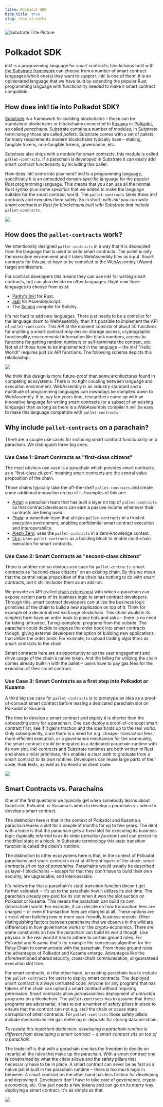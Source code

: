 ```yaml
---
title: Polkadot SDK
hide_title: true
slug: /how-it-works
---
```


![Substrate Title Picture](/img/title/substrate.svg)

# Polkadot SDK

ink! is a programming language for smart contracts; blockchains built with [the Substrate framework](http://substrate.io)
can choose from a number of smart contract languages which one(s) they want to support.
ink! is one of them. It is an opinionated language that we have built by extending the popular Rust programming language with functionality needed to make it smart contract compatible.

## How does ink! tie into Polkadot SDK?

[Substrate](https://substrate.io) is a framework for building blockchains – those can be standalone blockchains or blockchains connected to [Kusama](http://kusama.network) or [Polkadot](http://polkadot.network), so called _parachains_. Substrate contains a number of modules, in Substrate terminology those are called _pallets_. Substrate comes with a set of pallets for many requirements modern blockchains typically have – staking, fungible tokens, non-fungible tokens, governance, etc.

Substrate also ships with a module for smart contracts, this module is called `pallet-contracts`. If a parachain is developed in Substrate it can easily add smart contract functionality by including this pallet.

How does ink! come into play here? ink! is a programming language, specifically it is an embedded domain-specific language for the popular Rust programming language. This means that you can use all the normal Rust syntax plus some specifics that we added to make the language suitable for the smart contract world. The `pallet-contracts` takes these ink! contracts and executes them safely. So in short: _with ink! you can write smart contracts in Rust for blockchains built with Substrate that include `pallet-contracts`_.

![](/img/ink-pallet-contracts.png)

## How does the `pallet-contracts` work?

We intentionally designed `pallet-contracts` in a way that it is decoupled from the language that is used to write smart contracts. The pallet is only the execution environment and it takes WebAssembly files as input. Smart contracts for this pallet have to be compiled to the WebAssembly (Wasm) target architecture.

For contract developers this means they can use ink! for writing smart contracts, but can also decide on other languages. Right now three languages to choose from exist:

* [Parity's ink!](https://github.com/use-ink/ink) for Rust.
* [ask!](https://github.com/patractlabs/ask) for AssemblyScript.
* The [Solang](https://github.com/hyperledger-labs/solang) compiler for Solidity.

It's not hard to add new languages. There just needs to be a compiler for the language down to WebAssembly, then it's possible to implement the API of `pallet-contracts`. This API at the moment consists of about 50 functions for anything a smart contract may desire: storage access, cryptographic functionality, environmental information like block numbers, access to functions for getting random numbers or self-terminate the contract, etc. Not all of those have to be implemented in the language ‒ the ink! "Hello, World!" requires just six API functions. The following schema depicts this relationship:

![](/img/ink-polkavm-riscv-solidity.svg)

We think this design is more future-proof than some architectures found in competing ecosystems. There is no tight coupling between language and execution environment. WebAssembly is an industry standard and a multitude of programming languages can nowadays be compiled down to WebAssembly. If in, say ten years time, researchers come up with an innovative language for writing smart contracts (or a subset of an existing language) then as long as there is a WebAssembly compiler it will be easy to make this language compatible with `pallet-contracts`.

## Why include `pallet-contracts` on a parachain?

There are a couple use cases for including smart contract functionality on a parachain. We distinguish three big ones.

### Use Case 1: Smart Contracts as "first-class citizens"
The most obvious use case is a parachain which provides smart contracts as a “first-class citizen”, meaning smart contracts are the central value proposition of the chain.

Those chains typically take the off-the-shelf `pallet-contracts` and create some additional innovation on top of it. Examples of this are:

* [Astar](https://astar.network): a parachain team that has built a layer on top of `pallet-contracts` so that contract developers can earn a passive income whenever their contracts are being used.
* [Phala](https://www.phala.network): a parachain team that utilizes `pallet-contracts` in a trusted execution environment, enabling confidential smart contract execution and interoperability.
* [Aleph Zero](https://alephzero.org): uses the `pallet-contracts` in a zero-knowledge context.
* [t3rn](https://www.t3rn.io): uses `pallet-contracts` as a building block to enable multi-chain execution for smart contracts.

### Use Case 2: Smart Contracts as "second-class citizens"
There is another not so obvious use case for `pallet-contracts`: smart contracts as “second-class citizens” on an existing chain. By this we mean that the central value proposition of the chain has nothing to do with smart contracts, but it still includes them as an add-on.

We provide an API (called [chain extensions](../macros-attributes/chain-extension.md)) with which a parachain can expose certain parts of its business logic to smart contract developers. Through this, smart contract developers can utilize the business logic primitives of the chain to build a new application on top of it. Think for example of a decentralized exchange blockchain. This chain would in its simplest form have an order book to place bids and asks ‒ there is no need for taking untrusted, Turing-complete, programs from the outside. The parachain could decide to expose the order book into smart contracts though, giving external developers the option of building new applications that utilize the order book. For example, to upload trading algorithms as smart contracts to the chain.

Smart contracts here are an opportunity to up the user engagement and drive usage of the chain's native token. And the billing for utilizing the chain comes already built-in with the pallet ‒ users have to pay gas fees for the execution of their smart contract.

### Use Case 3: Smart Contracts as a first step into Polkadot or Kusama
A third big use case for `pallet-contracts` is to prototype an idea as a proof-of-concept smart contract before leasing a dedicated parachain slot on Polkadot or Kusama.

The time to develop a smart contract and deploy it is shorter than the onboarding story for a parachain. One can deploy a proof-of-concept smart contract first, see if it gains traction and the idea holds up to the real world. Only subsequently, once there is a need for e.g. cheaper transaction fees, more efficient execution, or a governance mechanism for the community, the smart contract could be migrated to a dedicated parachain runtime with its own slot. ink! contracts and Substrate runtimes are both written in Rust and share similar primitives, this enables a clear path to graduate from a smart contract to its own runtime. Developers can reuse large parts of their code, their tests, as well as frontend and client code.

![](/img/ink-gateway.jpg)

## Smart Contracts vs. Parachains
One of the first questions we typically get when somebody learns about Substrate, Polkadot, or Kusama is when to develop a parachain vs. when to develop a smart contract.

The distinction here is that in the context of Polkadot and Kusama a parachain leases a slot for a couple of months for up to two years. The deal with a lease is that the parachain gets a fixed slot for executing its business logic (typically referred to as its _state transition function_) and can persist its modified state in a block. In Substrate terminology this state transition function is called the chain's _runtime_.

The distinction to other ecosystems here is that, in the context of Polkadot, parachains and smart contracts exist at different layers of the stack: _smart contracts sit on top of parachains_. Parachains would usually be described as layer-1 blockchains ‒ except for that they don't have to build their own security, are upgradable, and interoperable.

It's noteworthy that a parachain's state transition function doesn't get further validated ‒ it's up to the parachain how it utilizes its slot time. The parachain already pre-paid for its slot when it won the slot auction on Polkadot or Kusama. This means the parachain can build its own (blockchain) world! For example, it can decide on how transaction fees are charged ‒ or even if transaction fees are charged at all. These options are crucial when building new or more user-friendly business models. Other distinguishing factors between parachains that we observe in the wild are differences in how governance works or the crypto-economics. There are some constraints on how the parachain can build its world though. Like physics in the real world it has to adhere to certain ground rules. For Polkadot and Kusama that's for example the consensus algorithm for the Relay Chain to communicate with the parachain. From those ground rules the advantages of Polkadot and Kusama emerge. Advantages like the aforementioned shared security, cross-chain communication, or guaranteed execution slot time.

For smart contracts, on the other hand, an existing parachain has to include the `pallet-contracts` for users to deploy smart contracts. The deployed smart contract is always untrusted code. Anyone (or any program) that has tokens of the chain can upload a smart contract without requiring permission. Smart contracts allow _permissionless_ deployment of _untrusted_ programs on a blockchain. The `pallet-contracts` has to assume that these programs are adversarial, it has to put a number of safety pillars in place to ensure that the contract can not e.g. stall the chain or cause state corruption of other contracts. For `pallet-contracts` those safety pillars include mechanisms like gas metering or deposits for storing data on-chain.

_To restate this important distinction: developing a parachain runtime is different from developing a smart contract ‒ a smart contract sits on top of a parachain_.

The trade-off is that with a parachain one has the freedom to decide on (nearly) all the rules that make up the parachain. With a smart contract one is constrained by what the chain allows and the safety pillars that necessarily have to be in place. A smart contract can never be as fast as a native pallet built in the parachain runtime ‒ there is too much logic in between.
A smart contract on the other hand has less friction for developing and deploying it. Developers don't have to take care of governance, crypto-economics, etc. One just needs a few tokens and can go on its merry way deploying a smart contract. It's as simple as that.

![](/img/smart-contract-vs-parachain.png)

